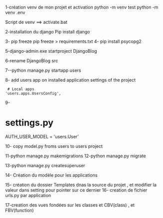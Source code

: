1-création venv de mon projet et activation
	 python -m venv test
	 python -m venv .env

   Script de venv ==> activate.bat

2-installation du django 
  Pip install django

3- pip freeze
    pip freeze > requirements.txt
4- pip install psycopg2

5-django-admin.exe startproject DjangoBlog

6-rename DjangoBlog src

7--python manage.py startapp users

8- add users app on installed application settings of the project

     # Local apps
    'users.apps.UsersConfig',

9- 

  # settings.py
AUTH_USER_MODEL = 'users.User'

10- copy model.py froms users to users project 

11-python manage.py makemigrations
12-python manage.py migrate


13-python manage.py createsuperuser


14- Création du modèle pour les applications

15- création du dossier Templates dnas la source du projet , et modifier la valeur dans setting pour pointer sur ce dernier
16- creation de fichier urls.py par application 

17-creation des vues fondées sur les classes et CBV(class) , et FBV(function)

